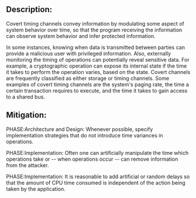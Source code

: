 ## Description:

Covert timing channels convey information by modulating some aspect of system behavior over time, so that the program receiving the information can observe system behavior and infer protected information.

In some instances, knowing when data is transmitted between parties can provide a malicious user with privileged information. Also, externally monitoring the timing of operations can potentially reveal sensitive data. For example, a cryptographic operation can expose its internal state if the time it takes to perform the operation varies, based on the state. Covert channels are frequently classified as either storage or timing channels. Some examples of covert timing channels are the system's paging rate, the time a certain transaction requires to execute, and the time it takes to gain access to a shared bus.

## Mitigation:


PHASE:Architecture and Design:
Whenever possible, specify implementation strategies that do not introduce time variances in operations.

PHASE:Implementation:
Often one can artificially manipulate the time which operations take or -- when operations occur -- can remove information from the attacker.

PHASE:Implementation:
It is reasonable to add artificial or random delays so that the amount of CPU time consumed is independent of the action being taken by the application.

